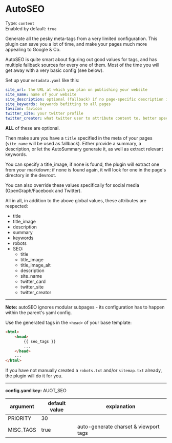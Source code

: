 # AutoSEO

Type: `content`  
Enabled by default: `true`

Generate all the pesky meta-tags from a very limited configuration. This plugin can save you a lot of time, and make your pages much more appealing to Google & Co.

AutoSEO is quite smart about figuring out good values for tags, and has multiple fallback sources for every one of them. Most of the time you will get away with a very basic config (see below).

Set up your `metadata.yaml` like this:

```yaml
site_url: the URL at which you plan on publishing your website
site_name: name of your website
site_description: optional (fallback) if no page-specific description is found
site_keywords: keywords befitting to all pages
favicon: favicon
twitter_site: your twitter profile
twitter_creator: what twitter user to attribute content to. better specified on a per-page-basis.
```

**ALL** of these are optional.

Then make sure you have a `title` specified in the meta of your pages (`site_name` will be used as fallback). Either provide a summary, a description, or let the AutoSummary generate it, as well as extract relevant keywords.

You can specify a title_image, if none is found, the plugin will extract one from your markdown; if none is found again, it will look for one in the page's directory in the devroot.

You can also override these values specifically for social media (OpenGraph/Facebook and Twitter).

All in all, in addition to the above global values, these attributes are respected:

- title
- title_image
- description
- summary
- keywords
- robots
- SEO:
	- title
	- title_image
	- title_image_alt
	- description
	- site_name
	- twitter_card
	- twitter_site
	- twitter_creator
---

**Note:** autoSEO ignores modular subpages - its configuration has to happen within the parent's yaml config.

Use the generated tags in the `<head>` of your base template:

```HTML
<html>
	<head>
		{{ seo_tags }}
		...
	</head>
	...
</html>
```

If you have not manually created a `robots.txt` and/or `sitemap.txt` already, the plugin will do it for you.

---
**config.yaml key:** AUOT_SEO

|argument				|default value		|explanation									|
|-----------------------|-------------------|-----------------------------------------------|
|PRIORITY				|30					|												|
|MISC_TAGS				|true				|auto-generate charset & viewport tags			|
